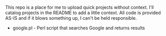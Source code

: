 This repo is a place for me to upload quick projects without context. I'll catalog projects in the README to add a little context. All code is provided AS-IS and if it blows something up, I can't be held responsible.

 + google.pl - Perl script that searches Google and returns results
